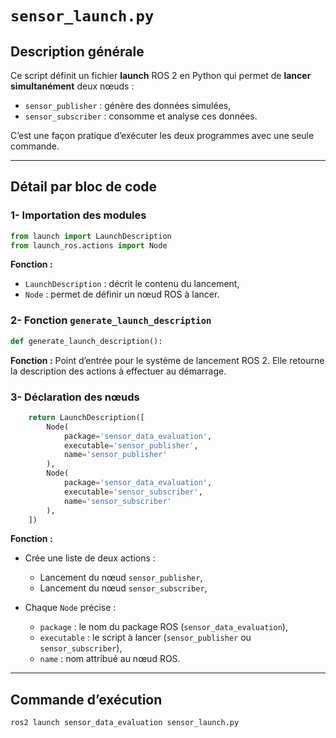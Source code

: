 # `sensor_launch.py`

## Description générale

Ce script définit un fichier **launch** ROS 2 en Python qui permet de **lancer simultanément** deux nœuds :
- `sensor_publisher` : génère des données simulées,
- `sensor_subscriber` : consomme et analyse ces données.

C’est une façon pratique d’exécuter les deux programmes avec une seule commande.

---

## Détail par bloc de code

### 1- Importation des modules
```python
from launch import LaunchDescription
from launch_ros.actions import Node
```
**Fonction :** 
- `LaunchDescription` : décrit le contenu du lancement,
- `Node` : permet de définir un nœud ROS à lancer.



### 2- Fonction `generate_launch_description`
```python
def generate_launch_description():
```
**Fonction :** Point d’entrée pour le système de lancement ROS 2. Elle retourne la description des actions à effectuer au démarrage.



### 3- Déclaration des nœuds
```python
    return LaunchDescription([
        Node(
            package='sensor_data_evaluation',
            executable='sensor_publisher',
            name='sensor_publisher'
        ),
        Node(
            package='sensor_data_evaluation',
            executable='sensor_subscriber',
            name='sensor_subscriber'
        ),
    ])
```
**Fonction :** 
- Crée une liste de deux actions :
  
  - Lancement du nœud `sensor_publisher`,
  - Lancement du nœud `sensor_subscriber`,
- Chaque `Node` précise :
  - `package` : le nom du package ROS (`sensor_data_evaluation`),
  - `executable` : le script à lancer (`sensor_publisher` ou `sensor_subscriber`),
  - `name` : nom attribué au nœud ROS.


---

## Commande d’exécution
```bash
ros2 launch sensor_data_evaluation sensor_launch.py
```
